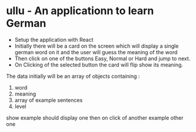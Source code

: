 # ullu - An applicationn to learn German

- Setup the application with React
- Initially there will be a card on the screen which will display a single german word on it and the user will guess the meaning of the word
- Then click on one of the buttons Easy, Normal or  Hard and jump to next.
- On Clicking of the selected button the card will flip show its meaning.

The data initially will be an array of objects containing :
1. word
2. meaning
3. array of example sentences
4. level


show example should display one then on click of another example other one